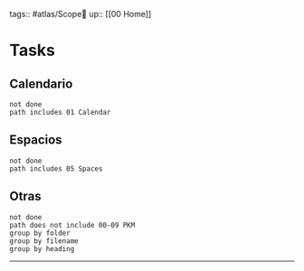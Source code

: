 tags:: #atlas/Scope🔬 
up:: [[00 Home]]
# Tasks
## Calendario
```tasks
not done
path includes 01 Calendar
```

## Espacios
```tasks
not done
path includes 05 Spaces
```

## Otras 
```tasks
not done
path does not include 00-09 PKM
group by folder
group by filename
group by heading
```
___
